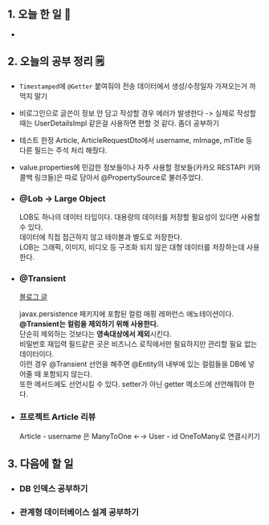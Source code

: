 <!-- 20210729 목 day 53 -->
<!--  
day 53

-->

## 1. 오늘 한 일 📅

*   

## 2. 오늘의 공부 정리 🗒️

*   `Timestamped`에 `@Getter` 붙여줘야 전송 데이터에서 생성/수정일자 가져오는거 까먹지 말기

*   비로그인으로 글쓴이 정보 안 담고 작성할 경우 에러가 발생한다 -> 실제로 작성할 때는 UserDetailsImpl 같은걸 사용하면 편할 것 같다. 좀더 공부하기

*   테스트 한정 Article, ArticleRequestDto에서 username, mImage, mTitle 등 다른 필드는 주석 처리 해줬다.

*   value.properties에 민감한 정보들이나 자주 사용할 정보들(카카오 RESTAPI 키와 콜백 링크들)은 따로 담아서 @PropertySource로 불러주었다.

*   ### @Lob -> Large Object

    LOB도 하나의 데이터 타입이다. 대용량의 데이터를 저장할 필요성이 있다면 사용할 수 있다.  
    데이터에 직접 접근하지 않고 테이블과 별도로 저장한다.  
    LOB는 그래픽, 이미지, 비디오 등 구조화 되지 않은 대형 데이터를 저장하는데 사용한다.

*   ### @Transient

    [블로그 글](https://gmoon92.github.io/jpa/2019/09/29/what-is-the-transient-annotation-used-for-in-jpa.html)

    javax.persistence 패키지에 포함된 컬럼 매핑 레퍼런스 애노테이션이다. **@Transient는 컬럼을 제외하기 위해 사용한다.**  
    단순히 제외하는 것보다는 **영속대상에서 제외**시킨다.  
    비밀번호 재입력 필드같은 곳은 비즈니스 로직에서만 필요하지만 관리할 필요 없는 데이터이다.  
    이런 경우 @Transient 선언을 해주면 @Entity의 내부에 있는 컬럼들을 DB에 넣어줄 때 포함되지 않는다.   
    또한 메서드에도 선언시킬 수 있다. setter가 아닌 getter 메소드에 선언해줘야 한다.

*   ### 프로젝트 Article 리뷰

    Article - username 은 ManyToOne ←→ User - id OneToMany로 연결시키기

## 3. 다음에 할 일

*   ### DB 인덱스 공부하기

*   ### 관계형 데이터베이스 설계 공부하기
